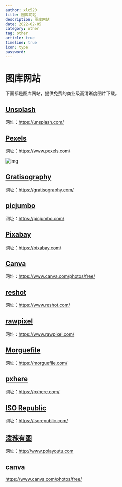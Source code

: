 ```yaml
---
author: xlc520
title: 图库网站
description: 图库网站
date: 2022-02-05
category: other
tag: other
article: true
timeline: true
icon: type
password: 
---
```

# 图库网站

下面都是图库网站，提供免费的商业级高清晰度图片下载。

## [Unsplash](https://unsplash.com/)

网址：https://unsplash.com/

## [Pexels](https://www.pexels.com/)

网址：https://www.pexels.com/

![img](https://gh.xlc520.tk/xlc520/MyImage/raw/main/MdImg/1545582120878-ac07dfce-bdea-4959-8b7f-256102fdf2e9.jpeg)

## [Gratisography](https://gratisography.com/)

网址：https://gratisography.com/



## [picjumbo](https://picjumbo.com/)

网址：https://picjumbo.com/



## [Pixabay](https://pixabay.com/)

网址：https://pixabay.com/

## [Canva](https://www.canva.com/photos/free/)

网址：https://www.canva.com/photos/free/



## [reshot](https://www.reshot.com/)

网址：https://www.reshot.com/



## [rawpixel](https://www.rawpixel.com/)

网址：https://www.rawpixel.com/

## [Morguefile](https://morguefile.com/)

网址：https://morguefile.com/



## [pxhere](https://pxhere.com/)

网址：https://pxhere.com/



## [ISO Republic](https://isorepublic.com/)

网址：https://isorepublic.com/



## [泼辣有图](http://www.polayoutu.com)

网址：http://www.polayoutu.com

## canva

https://www.canva.com/photos/free/